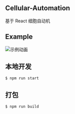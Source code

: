 ## Cellular-Automation

基于 React 细胞自动机

## Example

![示例动画](https://media.giphy.com/media/5QLwCp3Yfl8dwRm7DS/giphy.gif)

## 本地开发

```shell
$ npm run start
```

## 打包

```shell
$ npm run build
```
